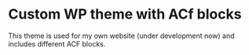 # Custom WP theme with ACf blocks

This theme is used for my own website (under development now) and includes different ACF blocks.
